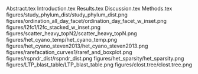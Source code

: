 Abstract.tex
Introduction.tex
Results.tex
Discussion.tex
Methods.tex
figures/study_phylum_dist/study_phylum_dist.png
figures/ordination_all_day_facet/ordination_day_facet_w_inset.png
figures/l2fc1/l2fc_stacked_w_inset.png
figures/scatter_heavy_topN2/scatter_heavy_topN.png
figures/het_cyano_temp/het_cyano_temp.png
figures/het_cyano_steven2013/het_cyano_steven2013.png
figures/rarefacation_curves1/raref_and_boxplot.png
figures/rspndr_dist/rspndr_dist.png
figures/het_sparsity/het_sparsity.png
figures/LTP_blast_table/LTP_blast_table.png
figures/clost.tree/clost.tree.png
